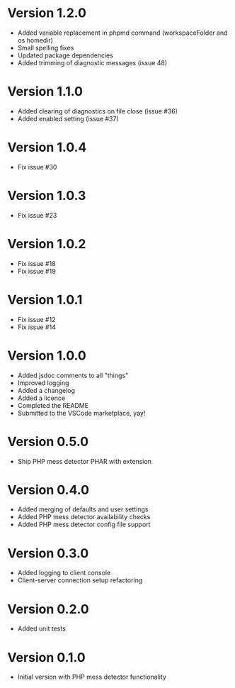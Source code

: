 # Version 1.2.0

* Added variable replacement in phpmd command (workspaceFolder and os homedir)
* Small spelling fixes
* Updated package dependencies
* Added trimming of diagnostic messages (issue 48)

# Version 1.1.0

* Added clearing of diagnostics on file close (issue #36)
* Added enabled setting (issue #37)

# Version 1.0.4

* Fix issue #30

# Version 1.0.3

* Fix issue #23

# Version 1.0.2

* Fix issue #18
* Fix issue #19

# Version 1.0.1

* Fix issue #12
* Fix issue #14

# Version 1.0.0

* Added jsdoc comments to all "things"
* Improved logging
* Added a changelog
* Added a licence
* Completed the README
* Submitted to the VSCode marketplace, yay!

# Version 0.5.0

* Ship PHP mess detector PHAR with extension

# Version 0.4.0

* Added merging of defaults and user settings
* Added PHP mess detector availability checks
* Added PHP mess detector config file support

# Version 0.3.0

* Added logging to client console
* Client-server connection setup refactoring

# Version 0.2.0

* Added unit tests

# Version 0.1.0

* Initial version with PHP mess detector functionality
